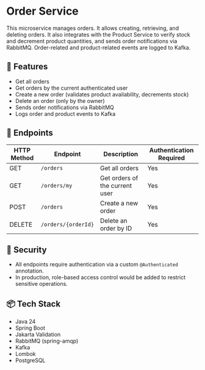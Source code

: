 # Order Service

This microservice manages orders. It allows creating, retrieving, and deleting orders. It also integrates with the Product Service to verify stock and decrement product quantities, and sends order notifications via RabbitMQ. Order-related and product-related events are logged to Kafka.

## 🚀 Features

- Get all orders  
- Get orders by the current authenticated user  
- Create a new order (validates product availability, decrements stock)  
- Delete an order (only by the owner)  
- Sends order notifications via RabbitMQ  
- Logs order and product events to Kafka  

## 📍 Endpoints

| HTTP Method | Endpoint         | Description                      | Authentication Required |
|-------------|------------------|--------------------------------|------------------------|
| GET         | `/orders`        | Get all orders                  | Yes                    |
| GET         | `/orders/my`     | Get orders of the current user | Yes                    |
| POST        | `/orders`        | Create a new order              | Yes                    |
| DELETE      | `/orders/{orderId}` | Delete an order by ID          | Yes                    |

## 🔐 Security

- All endpoints require authentication via a custom `@Authenticated` annotation.
- In production, role-based access control would be added to restrict sensitive operations.

## 📦 Tech Stack

- Java 24  
- Spring Boot  
- Jakarta Validation  
- RabbitMQ (spring-amqp)  
- Kafka  
- Lombok  
- PostgreSQL  
